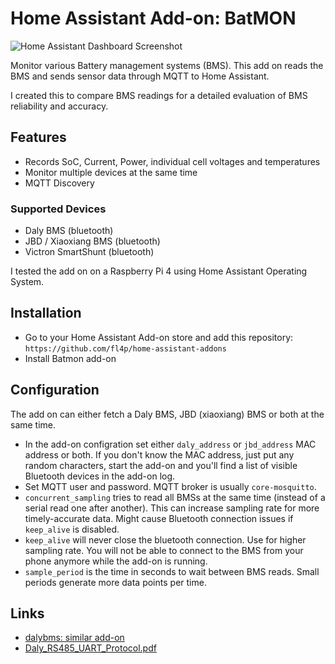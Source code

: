 # Home Assistant Add-on: BatMON

![Home Assistant Dashboard Screenshot](https://repository-images.githubusercontent.com/445289350/03f3d531-37cf-48be-84c8-e6c75270fc87)

Monitor various Battery management systems (BMS). This add on reads the BMS and sends sensor data through MQTT to Home
Assistant.

I created this to compare BMS readings for a detailed evaluation of BMS reliability and accuracy.

## Features

* Records SoC, Current, Power, individual cell voltages and temperatures
* Monitor multiple devices at the same time
* MQTT Discovery

### Supported Devices

* Daly BMS (bluetooth)
* JBD / Xiaoxiang BMS (bluetooth)
* Victron SmartShunt (bluetooth)

I tested the add on on a Raspberry Pi 4 using Home Assistant Operating System.

## Installation

* Go to your Home Assistant Add-on store and add this repository: `https://github.com/fl4p/home-assistant-addons`
* Install Batmon add-on
  

## Configuration
The add on can either fetch a Daly BMS, JBD (xiaoxiang) BMS or both at the same time.

* In the add-on configration set either `daly_address` or `jbd_address` MAC address or both. If you don't know the MAC
  address, just put any random characters, start the add-on and you'll find a list of visible Bluetooth devices in the
  add-on log.
* Set MQTT user and password. MQTT broker is usually `core-mosquitto`.
* `concurrent_sampling` tries to read all BMSs at the same time (instead of a serial read one after another). This can increase sampling rate for more timely-accurate data. Might cause Bluetooth connection issues if `keep_alive` is disabled.
* `keep_alive` will never close the bluetooth connection. Use for higher sampling rate. You will not be able to connect to the BMS from your phone anymore while the add-on is running.
* `sample_period` is the time in seconds to wait between BMS reads. Small periods generate more data points per time.
## Links

* [dalybms: similar add-on](https://github.com/MindFreeze/dalybms)
* [Daly_RS485_UART_Protocol.pdf](https://github.com/jblance/mpp-solar/blob/master/docs/protocols/DALY-Daly_RS485_UART_Protocol.pdf)

